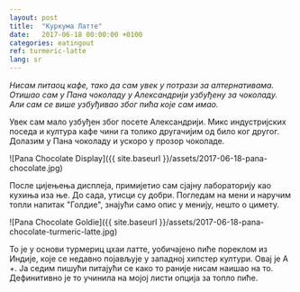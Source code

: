 ```yaml
---
layout: post
title:  "Куркума Латте"
date:   2017-06-18 00:00:00 +0100
categories: eatingout
ref: turmeric-latte
lang: sr
---
```


*Нисам питаоц кафе, тако да сам увек у потрази за алтернативама. Отишао сам у Пана чоколаду у Александрији узбуђену за чоколаду. Али сам се више узбуђивао због пића које сам имао.*

Увек сам мало узбуђен због посете Александрији. Микс индустријских поседа и култура кафе чини га толико другачијим од било ког другог. Долазим у Пана чоколаду и ускоро у прозор чоколаде.

![Pana Chocolate Display]({{ site.baseurl }}/assets/2017-06-18-pana-chocolate.jpg)

После цијењења дисплеја, примијетио сам сјајну лабораторију као кухиња иза ње. До сада, утисци су добри. Погледам на мени и наручим топли напитак "Голдие", знајући само опис у менију, нешто о цимету.

![Pana Chocolate Goldie]({{ site.baseurl }}/assets/2017-06-18-pana-chocolate-turmeric-latte.jpg)

То је у основи турмериц цхаи латте, уобичајено пиће пореклом из Индије, које се недавно појављује у западној хипстер култури. Овај је А +. Ја седим пишући питајући се како то раније нисам наишао на то. Дефинитивно је то учинила на мојој листи опција за топло пиће.


